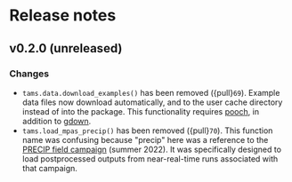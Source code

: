 # Release notes

## v0.2.0 (unreleased)

### Changes

- `tams.data.download_examples()` has been removed ({pull}`69`).
  Example data files now download automatically,
  and to the user cache directory instead of into the package.
  This functionality requires [pooch](https://www.fatiando.org/pooch/), in addition to [gdown](https://github.com/wkentaro/gdown).
- `tams.load_mpas_precip()` has been removed ({pull}`70`).
  This function name was confusing because "precip" here
  was a reference to the
  [PRECIP field campaign](http://precip.org/) (summer 2022).
  It was specifically designed to load postprocessed outputs
  from near-real-time runs associated with that campaign.
